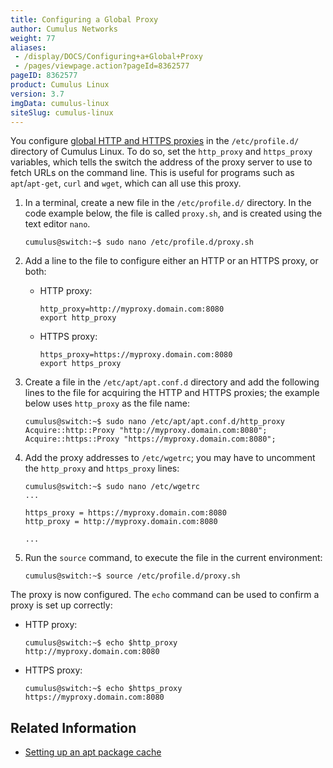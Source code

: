 ```yaml
---
title: Configuring a Global Proxy
author: Cumulus Networks
weight: 77
aliases:
 - /display/DOCS/Configuring+a+Global+Proxy
 - /pages/viewpage.action?pageId=8362577
pageID: 8362577
product: Cumulus Linux
version: 3.7
imgData: cumulus-linux
siteSlug: cumulus-linux
---
```

You configure 
[global HTTP and HTTPS proxies](https://wiki.archlinux.org/index.php/proxy_settings) 
in the `/etc/profile.d/` directory of Cumulus Linux. To do so, set the
`http_proxy` and `https_proxy` variables, which tells the switch the
address of the proxy server to use to fetch URLs on the command line.
This is useful for programs such as `apt`/`apt-get`, `curl` and `wget`,
which can all use this proxy.

1.  In a terminal, create a new file in the `/etc/profile.d/` directory.
    In the code example below, the file is called `proxy.sh`, and is
    created using the text editor `nano`.

        cumulus@switch:~$ sudo nano /etc/profile.d/proxy.sh

2.  Add a line to the file to configure either an HTTP or an HTTPS
    proxy, or both:

      - HTTP proxy:

            http_proxy=http://myproxy.domain.com:8080
            export http_proxy

      - HTTPS proxy:

            https_proxy=https://myproxy.domain.com:8080
            export https_proxy

3.  Create a file in the `/etc/apt/apt.conf.d` directory and add the
    following lines to the file for acquiring the HTTP and HTTPS
    proxies; the example below uses `http_proxy` as the file name:

        cumulus@switch:~$ sudo nano /etc/apt/apt.conf.d/http_proxy
        Acquire::http::Proxy "http://myproxy.domain.com:8080";
        Acquire::https::Proxy "https://myproxy.domain.com:8080";

4.  Add the proxy addresses to `/etc/wgetrc`; you may have to uncomment
    the `http_proxy` and `https_proxy` lines:

        cumulus@switch:~$ sudo nano /etc/wgetrc
        ...
         
        https_proxy = https://myproxy.domain.com:8080
        http_proxy = http://myproxy.domain.com:8080
         
        ...

5.  Run the `source` command, to execute the file in the current
    environment:

        cumulus@switch:~$ source /etc/profile.d/proxy.sh

The proxy is now configured. The `echo` command can be used to confirm a
proxy is set up correctly:

  - HTTP proxy:

        cumulus@switch:~$ echo $http_proxy
        http://myproxy.domain.com:8080
  - HTTPS proxy:

        cumulus@switch:~$ echo $https_proxy
        https://myproxy.domain.com:8080

## Related Information

  - [Setting up an apt package
    cache](https://support.cumulusnetworks.com/hc/en-us/articles/232058388-Setting-up-an-apt-Package-Cache)
